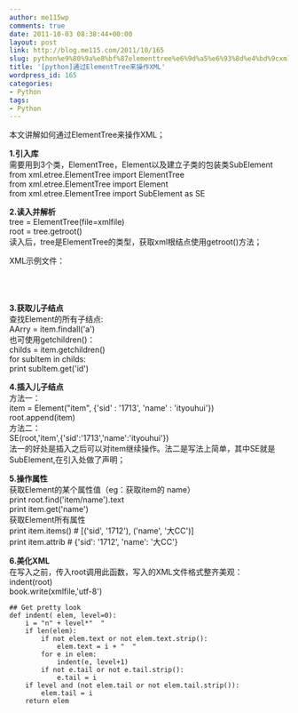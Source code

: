 ```yaml
---
author: me115wp
comments: true
date: 2011-10-03 08:38:44+00:00
layout: post
link: http://blog.me115.com/2011/10/165
slug: python%e9%80%9a%e8%bf%87elementtree%e6%9d%a5%e6%93%8d%e4%bd%9cxml
title: '[python]通过ElementTree来操作XML'
wordpress_id: 165
categories:
- Python
tags:
- Python
---
```


本文讲解如何通过ElementTree来操作XML；

 

**1.引入库**           
需要用到3个类，ElementTree，Element以及建立子类的包装类SubElement   
from xml.etree.ElementTree import ElementTree           
from xml.etree.ElementTree import Element           
from xml.etree.ElementTree import SubElement as SE

 

    
**2.读入并解析**           
tree = ElementTree(file=xmlfile)           
root = tree.getroot()           
读入后，tree是ElementTree的类型，获取xml根结点使用getroot()方法；           


 

XML示例文件：        
<item sid='1712' name = '大CC' >         
<a id=1></a>         
<a id=2></a>         
</item>

 

    
**3.获取儿子结点**           
查找Element的所有子结点:           
AArry = item.findall('a')           
也可使用getchildren()：           
childs = item.getchildren()           
for subItem in childs:           
print subItem.get('id')

    

        
**4.插入儿子结点**           
方法一：           
item = Element("item", {'sid' : '1713', 'name' : 'ityouhui'})           
root.append(item)           
方法二：           
SE(root,'item',{'sid':'1713','name':'ityouhui'})           
法一的好处是插入之后可以对item继续操作。法二是写法上简单，其中SE就是SubElement,在引入处做了声明；

     

        
**5.操作属性**           
获取Element的某个属性值（eg：获取item的 name）           
print root.find('item/name').text           
print item.get('name')           
获取Element所有属性           
print item.items() # [('sid', '1712'), ('name', '大CC')]           
print item.attrib # {'sid': '1712', 'name': '大CC'}

     

        
**6.美化XML**           
在写入之前，传入root调用此函数，写入的XML文件格式整齐美观：           
indent(root)           
book.write(xmlfile,'utf-8')

     

    
    
    ## Get pretty look
    def indent( elem, level=0):
        i = "n" + level*"  "
        if len(elem):
            if not elem.text or not elem.text.strip():
                elem.text = i + "  "
            for e in elem:
                indent(e, level+1)
            if not e.tail or not e.tail.strip():
                e.tail = i
        if level and (not elem.tail or not elem.tail.strip()):
            elem.tail = i
        return elem
